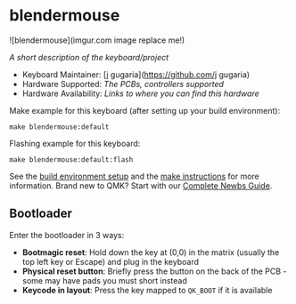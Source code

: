 # blendermouse

![blendermouse](imgur.com image replace me!)

*A short description of the keyboard/project*

* Keyboard Maintainer: [j gugaria](https://github.com/j gugaria)
* Hardware Supported: *The PCBs, controllers supported*
* Hardware Availability: *Links to where you can find this hardware*

Make example for this keyboard (after setting up your build environment):

    make blendermouse:default

Flashing example for this keyboard:

    make blendermouse:default:flash

See the [build environment setup](https://docs.qmk.fm/#/getting_started_build_tools) and the [make instructions](https://docs.qmk.fm/#/getting_started_make_guide) for more information. Brand new to QMK? Start with our [Complete Newbs Guide](https://docs.qmk.fm/#/newbs).

## Bootloader

Enter the bootloader in 3 ways:

* **Bootmagic reset**: Hold down the key at (0,0) in the matrix (usually the top left key or Escape) and plug in the keyboard
* **Physical reset button**: Briefly press the button on the back of the PCB - some may have pads you must short instead
* **Keycode in layout**: Press the key mapped to `QK_BOOT` if it is available

